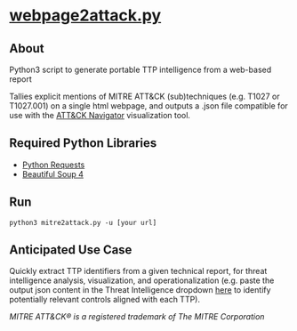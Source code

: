 # [webpage2attack.py](https://github.com/tropChaud/webpage2attack/blob/main/app/webpage2attack.py)

## About
Python3 script to generate portable TTP intelligence from a web-based report

Tallies explicit mentions of MITRE ATT&CK (sub)techniques (e.g. T1027 or T1027.001) on a single html webpage, and outputs a .json file compatible for use with the [ATT&CK Navigator](https://mitre-attack.github.io/attack-navigator/) visualization tool.

## Required Python Libraries
* [Python Requests](https://docs.python-requests.org/en/latest/user/install/#install)
* [Beautiful Soup 4](https://www.crummy.com/software/BeautifulSoup/bs4/doc/#installing-beautiful-soup)

## Run
<code>python3 mitre2attack.py -u [your url]</code>

## Anticipated Use Case
Quickly extract TTP identifiers from a given technical report, for threat intelligence analysis, visualization, and operationalization (e.g. paste the output json content in the Threat Intelligence dropdown [here](https://controlcompass.github.io/risk) to identify potentially relevant controls aligned with each TTP).

*MITRE ATT&CK® is a registered trademark of The MITRE Corporation*
